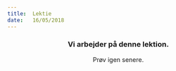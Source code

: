 ```yaml
---
title:  Lektie
date:   16/05/2018
---
```


### <center>Vi arbejder på denne lektion.</center>
<center>Prøv igen senere.</center>